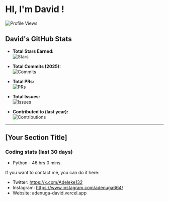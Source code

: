 # HI, I'm David !

![Profile Views](https://komarev.com/ghpvc/?Adenuga123=Adenuga123&color=blue)

## David's GitHub Stats

- **Total Stars Earned:**  
  ![Stars](https://img.shields.io/github/stars/Adenuga123?color=gold&label=Stars)

- **Total Commits (2025):**  
  ![Commits](https://img.shields.io/github/commit-activity/y/Adenuga123)

- **Total PRs:**  
  ![PRs](https://img.shields.io/github/issues-pr/Adenuga123)

- **Total Issues:**  
  ![Issues](https://img.shields.io/github/issues/Adenuga123)

- **Contributed to (last year):**  
  ![Contributions](https://img.shields.io/github/contributions/Adenuga123)

---

## [Your Section Title]

### Coding stats (last 30 days)

- Python - 46 hrs 0 mins   


If you want to contact me, you can do it here:

- Twitter: https://x.com/Adeleke132
- Instagram: https://www.instagram.com/adenuga664/
- Website:  adenuga-david.vercel.app
